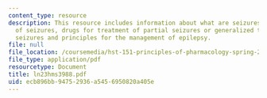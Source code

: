 ```yaml
---
content_type: resource
description: This resource includes information about what are seizures, classification
  of seizures, drugs for treatment of partial seizures or generalized tonic-clonic
  seizures and principles for the management of epilepsy.
file: null
file_location: /coursemedia/hst-151-principles-of-pharmacology-spring-2005/ecb896bb94752936a5456950820a405e_ln23hms3988.pdf
file_type: application/pdf
resourcetype: Document
title: ln23hms3988.pdf
uid: ecb896bb-9475-2936-a545-6950820a405e
---
```

